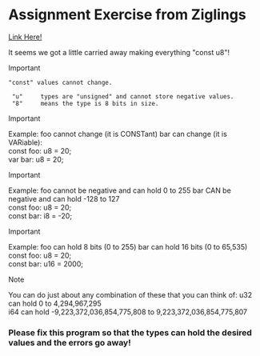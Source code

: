 # Assignment Exercise from Ziglings

[Link Here!](https://codeberg.org/ziglings/exercises/src/branch/main/exercises/003_assignment.zig)

It seems we got a little carried away making everything "const u8"!

> [!IMPORTANT]
>     "const" values cannot change.
     "u"     types are "unsigned" and cannot store negative values.  
     "8"     means the type is 8 bits in size.

> [!IMPORTANT]
> Example: foo cannot change (it is CONSTant)
bar can change (it is VARiable):  
    const foo: u8 = 20;  
    var bar: u8 = 20;

> [!IMPORTANT]
> Example: foo cannot be negative and can hold 0 to 255
          bar CAN be negative and can hold -128 to 127  
     const foo: u8 = 20;  
     const bar: i8 = -20;

> [!IMPORTANT]
> Example: foo can hold 8 bits (0 to 255)
          bar can hold 16 bits (0 to 65,535)  
     const foo: u8 = 20;  
     const bar: u16 = 2000;  

> [!NOTE]
> You can do just about any combination of these that you can think of:
     u32 can hold 0 to 4,294,967,295  
     i64 can hold -9,223,372,036,854,775,808 to 9,223,372,036,854,775,807

### Please fix this program so that the types can hold the desired values and the errors go away!
